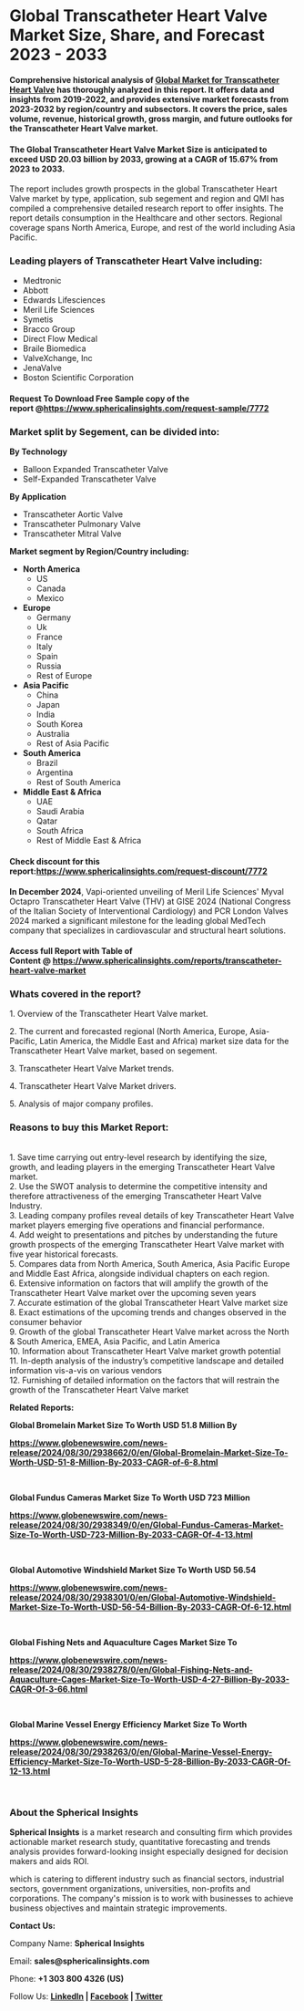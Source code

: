 <div class="content-title">
<h1>Global Transcatheter Heart Valve Market Size, Share, and Forecast 2023 - 2033</h1>
</div>
<p><strong>Comprehensive historical analysis of&nbsp;<a href="https://www.sphericalinsights.com/reports/transcatheter-heart-valve-market" target="_blank" rel="noopener">Global Market for Transcatheter Heart Valve</a>&nbsp;has thoroughly analyzed in this report. It offers data and insights from 2019-2022, and provides extensive market forecasts from 2023-2032 by region/country and subsectors. It covers the price, sales volume, revenue, historical growth, gross margin, and future outlooks for the Transcatheter Heart Valve market.</strong></p>
<h4><strong>The Global Transcatheter Heart Valve Market Size is anticipated to exceed USD 20.03 billion by 2033, growing at a CAGR of 15.67% from 2023 to 2033.</strong></h4>
<p>The report includes growth prospects in the global Transcatheter Heart Valve market by type, application, sub segement and region and QMI has compiled a comprehensive detailed research report to offer insights. The report details consumption in the Healthcare and other sectors. Regional coverage spans North America, Europe, and rest of the world including Asia Pacific.</p>
<h3><strong>Leading players of Transcatheter Heart Valve including:</strong></h3>
<ul>
<li>Medtronic &nbsp;</li>
<li>Abbott</li>
<li>Edwards Lifesciences</li>
<li>Meril Life Sciences</li>
<li>Symetis</li>
<li>Bracco Group</li>
<li>Direct Flow Medical</li>
<li>Braile Biomedica</li>
<li>ValveXchange, Inc</li>
<li>JenaValve</li>
<li>Boston Scientific Corporation</li>
</ul>
<h4>Request To Download Free Sample copy of the report&nbsp;@<a href="https://www.sphericalinsights.com/reports/transcatheter-heart-valve-market" target="_blank" rel="noopener">https://www.sphericalinsights.com/request-sample/7772</a></h4>
<h3><strong>Market split by Segement, can be divided into:</strong></h3>
<p><strong>By Technology</strong></p>
<ul>
<li>Balloon Expanded Transcatheter Valve</li>
<li>Self-Expanded Transcatheter Valve</li>
</ul>
<p><strong>By</strong><strong>&nbsp;Application</strong></p>
<ul>
<li>Transcatheter Aortic Valve</li>
<li>Transcatheter Pulmonary Valve</li>
<li>Transcatheter Mitral Valve</li>
</ul>
<p><strong>Market segment by Region/Country including:</strong></p>
<ul>
<li><strong>North America</strong>
<ul>
<li>US</li>
<li>Canada</li>
<li>Mexico</li>
</ul>
</li>
<li><strong>Europe</strong>
<ul>
<li>Germany</li>
<li>Uk</li>
<li>France</li>
<li>Italy</li>
<li>Spain</li>
<li>Russia</li>
<li>Rest of Europe</li>
</ul>
</li>
<li><strong>Asia Pacific</strong>
<ul>
<li>China</li>
<li>Japan</li>
<li>India</li>
<li>South Korea</li>
<li>Australia</li>
<li>Rest of Asia Pacific</li>
</ul>
</li>
<li><strong>South America</strong>
<ul>
<li>Brazil</li>
<li>Argentina</li>
<li>Rest of South America</li>
</ul>
</li>
<li><strong>Middle East &amp; Africa</strong>
<ul>
<li>UAE</li>
<li>Saudi Arabia</li>
<li>Qatar</li>
<li>South Africa</li>
<li>Rest of Middle East &amp; Africa</li>
</ul>
</li>
</ul>
<h4>Check discount for this report:<a href="https://www.sphericalinsights.com/request-discount/7772" target="_blank" rel="noopener">https://www.sphericalinsights.com/request-discount/7772</a></h4>
<p><strong>In December 2024</strong>, Vapi-oriented unveiling of Meril Life Sciences' Myval Octapro Transcatheter Heart Valve (THV) at GISE 2024 (National Congress of the Italian Society of Interventional Cardiology) and PCR London Valves 2024 marked a significant milestone for the leading global MedTech company that specializes in cardiovascular and structural heart solutions.</p>
<h4>Access full Report with Table of Content&nbsp;@&nbsp;<a href="https://www.sphericalinsights.com/reports/transcatheter-heart-valve-market" target="_blank" rel="noopener">https://www.sphericalinsights.com/reports/transcatheter-heart-valve-market</a></h4>
<h3><strong>Whats covered in the report?</strong></h3>
<p>1. Overview of the Transcatheter Heart Valve market.</p>
<p>2. The current and forecasted regional (North America, Europe, Asia-Pacific, Latin America, the Middle East and Africa) market size data for the Transcatheter Heart Valve market, based on segement.</p>
<p>3. Transcatheter Heart Valve Market trends.</p>
<p>4. Transcatheter Heart Valve Market drivers.</p>
<p>5. Analysis of major company profiles.</p>
<h3><strong>Reasons to buy this Market Report:</strong></h3>
<p><br />1. Save time carrying out entry-level research by identifying the size, growth, and leading players in the emerging Transcatheter Heart Valve market.<br />2. Use the SWOT analysis to determine the competitive intensity and therefore attractiveness of the emerging Transcatheter Heart Valve Industry.<br />3. Leading company profiles reveal details of key Transcatheter Heart Valve market players emerging five operations and financial performance.<br />4. Add weight to presentations and pitches by understanding the future growth prospects of the emerging Transcatheter Heart Valve market with five year historical forecasts.<br />5. Compares data from North America, South America, Asia Pacific Europe and Middle East Africa, alongside individual chapters on each region.<br />6. Extensive information on factors that will amplify the growth of the Transcatheter Heart Valve market over the upcoming seven years<br />7. Accurate estimation of the global Transcatheter Heart Valve market size<br />8. Exact estimations of the upcoming trends and changes observed in the consumer behavior<br />9. Growth of the global Transcatheter Heart Valve market across the North &amp; South America, EMEA, Asia Pacific, and Latin America<br />10. Information about Transcatheter Heart Valve market growth potential<br />11. In-depth analysis of the industry&rsquo;s competitive landscape and detailed information vis-a-vis on various vendors<br />12. Furnishing of detailed information on the factors that will restrain the growth of the Transcatheter Heart Valve market</p>
<p><strong>Related Reports:</strong></p>
<p><strong>Global Bromelain Market Size To Worth USD 51.8 Million By</strong></p>
<p><strong><a href="https://www.globenewswire.com/news-release/2024/08/30/2938662/0/en/Global-Bromelain-Market-Size-To-Worth-USD-51-8-Million-By-2033-CAGR-of-6-8.html">https://www.globenewswire.com/news-release/2024/08/30/2938662/0/en/Global-Bromelain-Market-Size-To-Worth-USD-51-8-Million-By-2033-CAGR-of-6-8.html</a></strong></p>
<p><strong>&nbsp;</strong></p>
<p><strong>Global Fundus Cameras Market Size To Worth USD 723 Million</strong></p>
<p><strong><a href="https://www.globenewswire.com/news-release/2024/08/30/2938349/0/en/Global-Fundus-Cameras-Market-Size-To-Worth-USD-723-Million-By-2033-CAGR-Of-4-13.html">https://www.globenewswire.com/news-release/2024/08/30/2938349/0/en/Global-Fundus-Cameras-Market-Size-To-Worth-USD-723-Million-By-2033-CAGR-Of-4-13.html</a></strong></p>
<p><strong>&nbsp;</strong></p>
<p><strong>Global Automotive Windshield Market Size To Worth USD 56.54</strong></p>
<p><strong><a href="https://www.globenewswire.com/news-release/2024/08/30/2938301/0/en/Global-Automotive-Windshield-Market-Size-To-Worth-USD-56-54-Billion-By-2033-CAGR-Of-6-12.html">https://www.globenewswire.com/news-release/2024/08/30/2938301/0/en/Global-Automotive-Windshield-Market-Size-To-Worth-USD-56-54-Billion-By-2033-CAGR-Of-6-12.html</a></strong></p>
<p><strong>&nbsp;</strong></p>
<p><strong>Global Fishing Nets and Aquaculture Cages Market Size To</strong></p>
<p><strong><a href="https://www.globenewswire.com/news-release/2024/08/30/2938278/0/en/Global-Fishing-Nets-and-Aquaculture-Cages-Market-Size-To-Worth-USD-4-27-Billion-By-2033-CAGR-Of-3-66.html">https://www.globenewswire.com/news-release/2024/08/30/2938278/0/en/Global-Fishing-Nets-and-Aquaculture-Cages-Market-Size-To-Worth-USD-4-27-Billion-By-2033-CAGR-Of-3-66.html</a></strong></p>
<p><strong>&nbsp;</strong></p>
<p><strong>Global Marine Vessel Energy Efficiency Market Size To Worth</strong></p>
<p><strong><a href="https://www.globenewswire.com/news-release/2024/08/30/2938263/0/en/Global-Marine-Vessel-Energy-Efficiency-Market-Size-To-Worth-USD-5-28-Billion-By-2033-CAGR-Of-12-13.html">https://www.globenewswire.com/news-release/2024/08/30/2938263/0/en/Global-Marine-Vessel-Energy-Efficiency-Market-Size-To-Worth-USD-5-28-Billion-By-2033-CAGR-Of-12-13.html</a></strong></p>
<p><strong>&nbsp;</strong></p>
<h3><strong>About the Spherical Insights</strong></h3>
<p><strong>Spherical Insights</strong>&nbsp;is a market research and consulting firm which provides actionable market research study, quantitative forecasting and trends analysis provides forward-looking insight especially designed for decision makers and aids ROI.</p>
<p>which is catering to different industry such as financial sectors, industrial sectors, government organizations, universities, non-profits and corporations. The company's mission is to work with businesses to achieve business objectives and maintain strategic improvements.</p>
<p><strong>Contact Us:</strong></p>
<p>Company Name:&nbsp;<strong>Spherical Insights</strong></p>
<p>Email:&nbsp;<strong>sales@sphericalinsights.com</strong></p>
<p>Phone:&nbsp;<strong>+1 303 800 4326 (US)</strong></p>
<p>Follow Us:&nbsp;<strong><a href="https://www.linkedin.com/company/spherical-insight/"><u>LinkedIn</u></a>&nbsp;|&nbsp;<a href="https://www.facebook.com/sphericalinsights22"><u>Facebook</u></a>&nbsp;|&nbsp;<a href="https://twitter.com/SInsights_US"><u>Twitter</u></a></strong></p>
